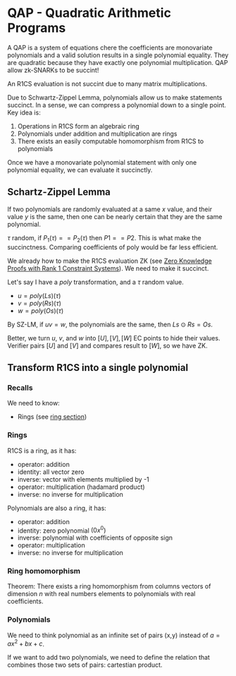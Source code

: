 # QAP - Quadratic Arithmetic Programs

A QAP is a system of equations chere the coefficients are monovariate polynomials and a valid
solution results in a single polynomial equality.
They are quadratic because they have exactly one polynomial multiplication.
QAP allow zk-SNARKs to be succint!

An R1CS evaluation is not succint due to many matrix multiplications.

Due to Schwartz-Zippel Lemma, polynomials allow us to make statements succinct.
In a sense, we can compress a polynomial down to a single point.
Key idea is:
1. Operations in R1CS form an algebraic ring
2. Polynomials under addition and multiplication are rings
3. There exists an easily computable homomorphism from R1CS to polynomials


Once we have a monovariate polynomial statement with only one polynomial equality, we can evaluate it succinctly.


## Schartz-Zippel Lemma
If two polynomials are randomly evaluated at a same $x$ value, and their value $y$ is the same, then one can be nearly certain that they are the same polynomial.

$\tau$ random, if $P_1(\tau) == P_2(\tau)$ then $P1 == P2$. This is what make the succinctness. Comparing coefficients of poly would be far less efficient.

We already how to make the R1CS evaluation ZK (see [Zero Knowledge Proofs with Rank 1 Constraint Systems](../zkp-with-r1cs/README.md)). We need to make it succinct.

Let's say I have a $poly$ transformation, and a $\tau$ random value.
- $u=poly(Ls)(\tau)$
- $v=poly(Rs)(\tau)$
- $w=poly(Os)(\tau)$

By SZ-LM, if $uv = w$, the polynomials are the same, then $Ls \odot Rs = Os$.

Better, we turn $u$, $v$, and $w$ into $[U],[V],[W]$ EC points to hide their values. Verifier pairs $[U]$ and $[V]$ and compares result to $[W]$, so we have ZK.

## Transform R1CS into a single polynomial
### Recalls
We need to know:
- Rings (see [ring section](../rings-and-fields/README.md))

### Rings
R1CS is a ring, as it has:
- operator: addition
- identity: all vector zero
- inverse: vector with elements multiplied by -1
- operator: multiplication (hadamard product)
- inverse: no inverse for multiplication


Polynomials are also a ring, it has:
- operator: addition
- identity: zero polynomial $(0x^0)$
- inverse: polynomial with coefficients of opposite sign
- operator: multiplication
- inverse: no inverse for multiplication

### Ring homomorphism
Theorem: There exists a ring homomorphism from columns vectors of dimension $n$ with real numbers elements to polynomials with real coefficients.

### Polynomials
We need to think polynomial as an infinite set of pairs (x,y) instead of $a = ax^2 + bx + c$.

If we want to add two polynomials, we need to define the relation that combines those two sets of pairs: cartestian product.

